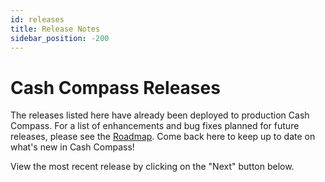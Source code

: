 ```yaml
---
id: releases
title: Release Notes
sidebar_position: -200
---
```


# Cash Compass Releases

The releases listed here have already been deployed to production Cash Compass. For a list of enhancements and bug fixes planned for future releases, please see the [Roadmap](https://github.com/users/ericdudley/projects/1/views/1?pane=info). Come back here to keep up to date on what's new in Cash Compass!

View the most recent release by clicking on the "Next" button below.